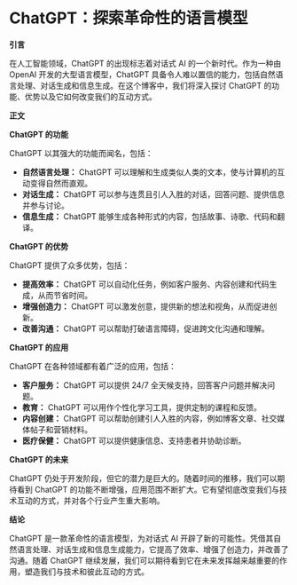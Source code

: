 # ChatGPT：探索革命性的语言模型

**引言**

在人工智能领域，ChatGPT 的出现标志着对话式 AI 的一个新时代。作为一种由 OpenAI 开发的大型语言模型，ChatGPT 具备令人难以置信的能力，包括自然语言处理、对话生成和信息生成。在这个博客中，我们将深入探讨 ChatGPT 的功能、优势以及它如何改变我们的互动方式。

**正文**

**ChatGPT 的功能**

ChatGPT 以其强大的功能而闻名，包括：

* **自然语言处理：** ChatGPT 可以理解和生成类似人类的文本，使与计算机的互动变得自然而直观。
* **对话生成：** ChatGPT 可以参与连贯且引人入胜的对话，回答问题、提供信息并参与讨论。
* **信息生成：** ChatGPT 能够生成各种形式的内容，包括故事、诗歌、代码和翻译。

**ChatGPT 的优势**

ChatGPT 提供了众多优势，包括：

* **提高效率：** ChatGPT 可以自动化任务，例如客户服务、内容创建和代码生成，从而节省时间。
* **增强创造力：** ChatGPT 可以激发创意，提供新的想法和视角，从而促进创新。
* **改善沟通：** ChatGPT 可以帮助打破语言障碍，促进跨文化沟通和理解。

**ChatGPT 的应用**

ChatGPT 在各种领域都有着广泛的应用，包括：

* **客户服务：** ChatGPT 可以提供 24/7 全天候支持，回答客户问题并解决问题。
* **教育：** ChatGPT 可以用作个性化学习工具，提供定制的课程和反馈。
* **内容创建：** ChatGPT 可以帮助创建引人入胜的内容，例如博客文章、社交媒体帖子和营销材料。
* **医疗保健：** ChatGPT 可以提供健康信息、支持患者并协助诊断。

**ChatGPT 的未来**

ChatGPT 仍处于开发阶段，但它的潜力是巨大的。随着时间的推移，我们可以期待看到 ChatGPT 的功能不断增强，应用范围不断扩大。它有望彻底改变我们与技术互动的方式，并对各个行业产生重大影响。

**结论**

ChatGPT 是一款革命性的语言模型，为对话式 AI 开辟了新的可能性。凭借其自然语言处理、对话生成和信息生成能力，它提高了效率、增强了创造力，并改善了沟通。随着 ChatGPT 继续发展，我们可以期待看到它在未来发挥越来越重要的作用，塑造我们与技术和彼此互动的方式。
